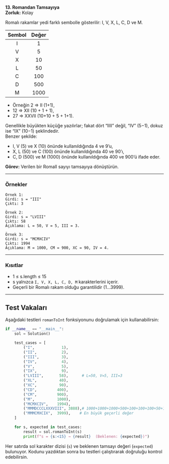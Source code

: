 **13. Romandan Tamsayıya**  
**Zorluk:** Kolay  

Romalı rakamlar yedi farklı sembolle gösterilir: I, V, X, L, C, D ve M.

| Sembol | Değer |
|:------:|:-----:|
|   I    |   1   |
|   V    |   5   |
|   X    |   10  |
|   L    |   50  |
|   C    |  100  |
|   D    |  500  |
|   M    | 1000  |

- Örneğin 2 ⇒ II (1+1),  
- 12 ⇒ XII (10 + 1 + 1),  
- 27 ⇒ XXVII (10+10 + 5 + 1+1).

Genellikle büyükten küçüğe yazılırlar; fakat dört “IIII” değil, “IV” (5−1), dokuz ise “IX” (10−1) şeklindedir.  
Benzer şekilde:

- I, V (5) ve X (10) önünde kullanıldığında 4 ve 9’u,
- X, L (50) ve C (100) önünde kullanıldığında 40 ve 90’ı,
- C, D (500) ve M (1000) önünde kullanıldığında 400 ve 900’ü ifade eder.

**Görev:** Verilen bir RomalI sayıyı tamsayıya dönüştürün.

---

### Örnekler

```text
Örnek 1:
Girdi: s = "III"
Çıktı: 3

Örnek 2:
Girdi: s = "LVIII"
Çıktı: 58
Açıklama: L = 50, V = 5, III = 3.

Örnek 3:
Girdi: s = "MCMXCIV"
Çıktı: 1994
Açıklama: M = 1000, CM = 900, XC = 90, IV = 4.
```

---

### Kısıtlar

- 1 ≤ s.length ≤ 15  
- s yalnızca `I, V, X, L, C, D, M` karakterlerini içerir.  
- Geçerli bir Romalı rakam olduğu garantilidir (1…3999).

---

## Test Vakaları

Aşağıdaki testleri `romanToInt` fonksiyonunu doğrulamak için kullanabilirsin:

```python
if __name__ == "__main__":
    sol = Solution()

    test_cases = [
        ("I",            1),
        ("II",           2),
        ("III",          3),
        ("IV",           4),
        ("V",            5),
        ("IX",           9),
        ("LVIII",       58),      # L=50, V=5, III=3
        ("XL",          40),
        ("XC",          90),
        ("CD",         400),
        ("CM",         900),
        ("M",          1000),
        ("MCMXCIV",    1994),
        ("MMMDCCCLXXXVIII", 3888),# 1000+1000+1000+500+100+100+100+50+10+10+10+5+1+1+1+1
        ("MMMCMXCIX",  3999),    # En büyük geçerli değer
    ]

    for s, expected in test_cases:
        result = sol.romanToInt(s)
        print(f"s = {s:<15} → {result}  (Beklenen: {expected})")
```

Her satırda sol karakter dizisi (`s`) ve beklenen tamsayı değeri (`expected`) bulunuyor. Kodunu yazdıktan sonra bu testleri çalıştırarak doğruluğu kontrol edebilirsin.